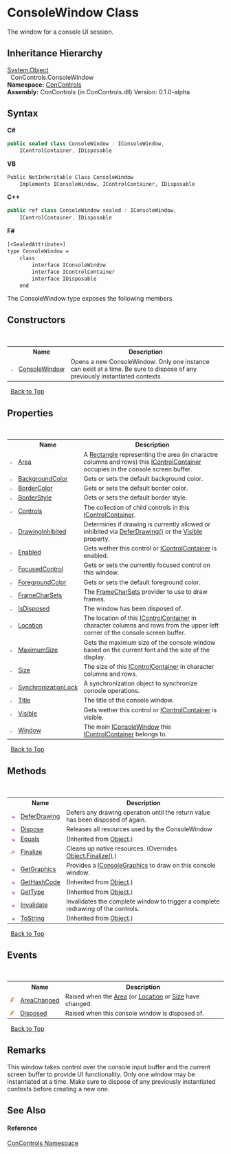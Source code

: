 # ConsoleWindow Class
 

The window for a console UI session.


## Inheritance Hierarchy
<a href="https://docs.microsoft.com/dotnet/api/system.object" target="_blank">System.Object</a><br />&nbsp;&nbsp;ConControls.ConsoleWindow<br />
**Namespace:**&nbsp;<a href="a4c6913a-7590-84ec-79ea-d303d13ccc28">ConControls</a><br />**Assembly:**&nbsp;ConControls (in ConControls.dll) Version: 0.1.0-alpha

## Syntax

**C#**<br />
``` C#
public sealed class ConsoleWindow : IConsoleWindow, 
	IControlContainer, IDisposable
```

**VB**<br />
``` VB
Public NotInheritable Class ConsoleWindow
	Implements IConsoleWindow, IControlContainer, IDisposable
```

**C++**<br />
``` C++
public ref class ConsoleWindow sealed : IConsoleWindow, 
	IControlContainer, IDisposable
```

**F#**<br />
``` F#
[<SealedAttribute>]
type ConsoleWindow =  
    class
        interface IConsoleWindow
        interface IControlContainer
        interface IDisposable
    end
```

The ConsoleWindow type exposes the following members.


## Constructors
&nbsp;<table><tr><th></th><th>Name</th><th>Description</th></tr><tr><td>![Public method](media/pubmethod.gif "Public method")</td><td><a href="c07c6d43-4c3f-a08e-77ce-f7c08995714f">ConsoleWindow</a></td><td>
Opens a new ConsoleWindow. Only one instance can exist at a time. Be sure to dispose of any previously instantiated contexts.</td></tr></table>&nbsp;
<a href="#consolewindow-class">Back to Top</a>

## Properties
&nbsp;<table><tr><th></th><th>Name</th><th>Description</th></tr><tr><td>![Public property](media/pubproperty.gif "Public property")</td><td><a href="b750907a-b7e2-5115-a635-c649ee7e71c1">Area</a></td><td>
A <a href="https://docs.microsoft.com/dotnet/api/system.drawing.rectangle" target="_blank">Rectangle</a> representing the area (in charactre columns and rows) this <a href="c8908abc-151b-93a6-2f1f-67a1ae49c0ef">IControlContainer</a> occupies in the console screen buffer.</td></tr><tr><td>![Public property](media/pubproperty.gif "Public property")</td><td><a href="6fa99380-543a-775b-59a5-f7c4d2759fa9">BackgroundColor</a></td><td>
Gets or sets the default background color.</td></tr><tr><td>![Public property](media/pubproperty.gif "Public property")</td><td><a href="ad870662-5ee9-0121-ac6e-6ca0a439eac9">BorderColor</a></td><td>
Gets or sets the default border color.</td></tr><tr><td>![Public property](media/pubproperty.gif "Public property")</td><td><a href="0366fa9b-ae96-9cd3-e1ed-0a911dc687a7">BorderStyle</a></td><td>
Gets or sets the default border style.</td></tr><tr><td>![Public property](media/pubproperty.gif "Public property")</td><td><a href="85ee5aa8-40c0-4cf7-2c61-5eff6312fe81">Controls</a></td><td>
The collection of child controls in this <a href="c8908abc-151b-93a6-2f1f-67a1ae49c0ef">IControlContainer</a>.</td></tr><tr><td>![Public property](media/pubproperty.gif "Public property")</td><td><a href="24c058cb-98a5-fe86-11c2-ae542f019b7c">DrawingInhibited</a></td><td>
Determines if drawing is currently allowed or inhibited via <a href="eb85a01c-fd0c-7319-da08-b8acc81486b9">DeferDrawing()</a> or the <a href="1a6944e1-79f5-b012-0b5b-990d3d7b7807">Visible</a> property.</td></tr><tr><td>![Public property](media/pubproperty.gif "Public property")</td><td><a href="d8d7f820-349b-2d0e-86dd-555c73031fcb">Enabled</a></td><td>
Gets wether this control or <a href="c8908abc-151b-93a6-2f1f-67a1ae49c0ef">IControlContainer</a> is enabled.</td></tr><tr><td>![Public property](media/pubproperty.gif "Public property")</td><td><a href="bc67ff80-a650-883d-5bac-7f0fa98d25b1">FocusedControl</a></td><td>
Gets or sets the currently focused control on this window.</td></tr><tr><td>![Public property](media/pubproperty.gif "Public property")</td><td><a href="8652b53a-98af-4734-f9a1-10b15d86481b">ForegroundColor</a></td><td>
Gets or sets the default foreground color.</td></tr><tr><td>![Public property](media/pubproperty.gif "Public property")</td><td><a href="19a90902-a268-8674-82e3-8efc096fb522">FrameCharSets</a></td><td>
The <a href="64378f65-0cf6-6ae3-4871-706b2117842d">FrameCharSets</a> provider to use to draw frames.</td></tr><tr><td>![Public property](media/pubproperty.gif "Public property")</td><td><a href="82876851-1205-ddb8-0a5b-700e4bda0274">IsDisposed</a></td><td>
The window has been disposed of.</td></tr><tr><td>![Public property](media/pubproperty.gif "Public property")</td><td><a href="9e543966-57a7-30a5-d189-81ea6acb0c08">Location</a></td><td>
The location of this <a href="c8908abc-151b-93a6-2f1f-67a1ae49c0ef">IControlContainer</a> in character columns and rows from the upper left corner of the console screen buffer.</td></tr><tr><td>![Public property](media/pubproperty.gif "Public property")</td><td><a href="480b5652-fab9-cb3e-3eb4-4641566332f4">MaximumSize</a></td><td>
Gets the maximum size of the console window based on the current font and the size of the display.</td></tr><tr><td>![Public property](media/pubproperty.gif "Public property")</td><td><a href="6b368deb-f2ec-0ce1-a77a-f735bfd72853">Size</a></td><td>
The size of this <a href="c8908abc-151b-93a6-2f1f-67a1ae49c0ef">IControlContainer</a> in character columns and rows.</td></tr><tr><td>![Public property](media/pubproperty.gif "Public property")</td><td><a href="360de3ef-5112-114d-a1e4-1ec1e98bfe94">SynchronizationLock</a></td><td>
A synchronization object to synchronize conosle operations.</td></tr><tr><td>![Public property](media/pubproperty.gif "Public property")</td><td><a href="08dc9dcd-0ca1-e474-29d1-3af2b64b12b8">Title</a></td><td>
The title of the console window.</td></tr><tr><td>![Public property](media/pubproperty.gif "Public property")</td><td><a href="3ea8bb01-aa9b-c60b-cc27-2f5af8b6ff09">Visible</a></td><td>
Gets wether this control or <a href="c8908abc-151b-93a6-2f1f-67a1ae49c0ef">IControlContainer</a> is visible.</td></tr><tr><td>![Public property](media/pubproperty.gif "Public property")</td><td><a href="4f232e5a-7966-4ac3-123e-3727a4608bb4">Window</a></td><td>
The main <a href="0b7e293f-5cea-bd62-4e33-f904658aa560">IConsoleWindow</a> this <a href="c8908abc-151b-93a6-2f1f-67a1ae49c0ef">IControlContainer</a> belongs to.</td></tr></table>&nbsp;
<a href="#consolewindow-class">Back to Top</a>

## Methods
&nbsp;<table><tr><th></th><th>Name</th><th>Description</th></tr><tr><td>![Public method](media/pubmethod.gif "Public method")</td><td><a href="eff5f0c9-b026-a3b1-246e-0e5e2693dbe3">DeferDrawing</a></td><td>
Defers any drawing operation until the return value has been disposed of again.</td></tr><tr><td>![Public method](media/pubmethod.gif "Public method")</td><td><a href="678dd74b-07b4-52f3-7efd-07f070ae826d">Dispose</a></td><td>
Releases all resources used by the ConsoleWindow</td></tr><tr><td>![Public method](media/pubmethod.gif "Public method")</td><td><a href="https://docs.microsoft.com/dotnet/api/system.object.equals#System_Object_Equals_System_Object_" target="_blank">Equals</a></td><td> (Inherited from <a href="https://docs.microsoft.com/dotnet/api/system.object" target="_blank">Object</a>.)</td></tr><tr><td>![Protected method](media/protmethod.gif "Protected method")</td><td><a href="9b78dd12-064b-b3f8-1f2c-5a65ad34fe7e">Finalize</a></td><td>
Cleans up native resources.
 (Overrides <a href="https://docs.microsoft.com/dotnet/api/system.object.finalize#System_Object_Finalize" target="_blank">Object.Finalize()</a>.)</td></tr><tr><td>![Public method](media/pubmethod.gif "Public method")</td><td><a href="b05e7d25-64c4-bc03-d6a8-adfe4a9d7538">GetGraphics</a></td><td>
Provides a <a href="8d0d7e74-c0c2-4be2-5db9-6790a2c261a6">IConsoleGraphics</a> to draw on this console window.</td></tr><tr><td>![Public method](media/pubmethod.gif "Public method")</td><td><a href="https://docs.microsoft.com/dotnet/api/system.object.gethashcode#System_Object_GetHashCode" target="_blank">GetHashCode</a></td><td> (Inherited from <a href="https://docs.microsoft.com/dotnet/api/system.object" target="_blank">Object</a>.)</td></tr><tr><td>![Public method](media/pubmethod.gif "Public method")</td><td><a href="https://docs.microsoft.com/dotnet/api/system.object.gettype#System_Object_GetType" target="_blank">GetType</a></td><td> (Inherited from <a href="https://docs.microsoft.com/dotnet/api/system.object" target="_blank">Object</a>.)</td></tr><tr><td>![Public method](media/pubmethod.gif "Public method")</td><td><a href="d5f8e5a2-3c2b-e6b7-cc2b-34db45c9e700">Invalidate</a></td><td>
Invalidates the complete window to trigger a complete redrawing of the controls.</td></tr><tr><td>![Public method](media/pubmethod.gif "Public method")</td><td><a href="https://docs.microsoft.com/dotnet/api/system.object.tostring#System_Object_ToString" target="_blank">ToString</a></td><td> (Inherited from <a href="https://docs.microsoft.com/dotnet/api/system.object" target="_blank">Object</a>.)</td></tr></table>&nbsp;
<a href="#consolewindow-class">Back to Top</a>

## Events
&nbsp;<table><tr><th></th><th>Name</th><th>Description</th></tr><tr><td>![Public event](media/pubevent.gif "Public event")</td><td><a href="b7aed230-0d36-7354-46e2-14eaca615942">AreaChanged</a></td><td>
Raised when the <a href="ec664497-7113-4302-175d-54d24c5d3700">Area</a> (or <a href="22631741-8f41-f36e-bcc5-0a7e2d4d19d9">Location</a> or <a href="429e4c2d-98b8-d654-b6ec-f4bfe74c2894">Size</a> have changed.</td></tr><tr><td>![Public event](media/pubevent.gif "Public event")</td><td><a href="47781d13-a6ee-f31f-b384-08334a4d12d3">Disposed</a></td><td>
Raised when this console window is disposed of.</td></tr></table>&nbsp;
<a href="#consolewindow-class">Back to Top</a>

## Remarks
This window takes control over the console input buffer and the current screen buffer to provide UI functionality. Only one window may be instantiated at a time. Make sure to dispose of any previously instantiated contexts before creating a new one.

## See Also


#### Reference
<a href="a4c6913a-7590-84ec-79ea-d303d13ccc28">ConControls Namespace</a><br />